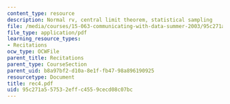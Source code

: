 ```yaml
---
content_type: resource
description: Normal rv, central limit theorem, statistical sampling
file: /media/courses/15-063-communicating-with-data-summer-2003/95c271a557532effc4559cecd08c07bc_rec4.pdf
file_type: application/pdf
learning_resource_types:
- Recitations
ocw_type: OCWFile
parent_title: Recitations
parent_type: CourseSection
parent_uid: b8a97bf2-d10a-8e1f-fb47-98a896190925
resourcetype: Document
title: rec4.pdf
uid: 95c271a5-5753-2eff-c455-9cecd08c07bc
---
```

